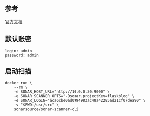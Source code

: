 ## 参考
[官方文档](https://docs.sonarqube.org/latest/)

## 默认账密
```shell
login: admin
password: admin
```
## 启动扫描
```shell
docker run \
    --rm \
    -e SONAR_HOST_URL="http://10.0.0.30:9000" \
    -e SONAR_SCANNER_OPTS="-Dsonar.projectKey=flaskblog" \
    -e SONAR_LOGIN="aca6cbe0ad0994983ac48a42285ad21cf07dea90" \
    -v "$PWD:/usr/src" \
    sonarsource/sonar-scanner-cli
```
